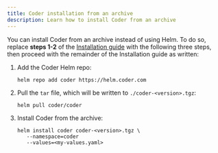 ```yaml
---
title: Coder installation from an archive
description: Learn how to install Coder from an archive
---
```


You can install Coder from an archive instead of using Helm. To do so, replace
**steps 1-2** of the [Installation guide](../../setup/installation.md) with the
following three steps, then proceed with the remainder of the Installation
guide as written:

1. Add the Coder Helm repo:

   ```console
   helm repo add coder https://helm.coder.com
   ```

1. Pull the `tar` file, which will be written to `./coder-<version>.tgz`:

   ```console
   helm pull coder/coder
   ```

1. Install Coder from the archive:

   ```console
   helm install coder coder-<version>.tgz \
      --namespace=coder
      --values=<my-values.yaml>
   ```
